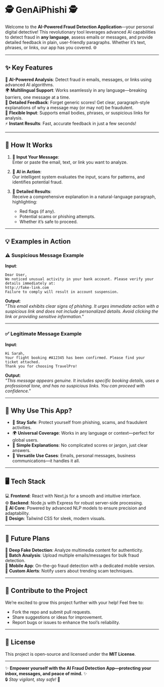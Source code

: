 # 🕵️ **GenAiPhishi** 🕵️  

Welcome to the **AI-Powered Fraud Detection Application**—your personal digital detective! This revolutionary tool leverages advanced AI capabilities to detect fraud in **any language**, assess emails or messages, and provide detailed feedback in plain, user-friendly paragraphs. Whether it’s text, phrases, or links, our app has you covered. 🌐  

---

## ✨ **Key Features**  

🧠 **AI-Powered Analysis**: Detect fraud in emails, messages, or links using advanced AI algorithms.  
🌍 **Multilingual Support**: Works seamlessly in any language—breaking barriers, one message at a time.  
📖 **Detailed Feedback**: Forget generic scores! Get clear, paragraph-style explanations of why a message may (or may not) be fraudulent.  
📜 **Flexible Input**: Supports email bodies, phrases, or suspicious links for analysis.  
⚡ **Instant Results**: Fast, accurate feedback in just a few seconds!  

---

## 🚀 **How It Works**  

1. 🌟 **Input Your Message**:  
   Enter or paste the email, text, or link you want to analyze.  

2. 🧪 **AI in Action**:  
   Our intelligent system evaluates the input, scans for patterns, and identifies potential fraud.  

3. 📜 **Detailed Results**:  
   Receive a comprehensive explanation in a natural-language paragraph, highlighting:  
   - Red flags (if any).  
   - Potential scams or phishing attempts.  
   - Whether it’s safe to proceed.  

---

## 💡 **Examples in Action**  

### ⚠️ **Suspicious Message Example**  

**Input**:  
```
Dear User,  
We noticed unusual activity in your bank account. Please verify your details immediately at:  
http://fake-link.com  
Failure to comply will result in account suspension.  
```  

**Output**:  
*"This email exhibits clear signs of phishing. It urges immediate action with a suspicious link and does not include personalized details. Avoid clicking the link or providing sensitive information."*  

---

### ✅ **Legitimate Message Example**  

**Input**:  
```
Hi Sarah,  
Your flight booking #A12345 has been confirmed. Please find your ticket attached.  
Thank you for choosing TravelPro!  
```  

**Output**:  
*"This message appears genuine. It includes specific booking details, uses a professional tone, and has no suspicious links. You can proceed with confidence."*  

---

## 🌈 **Why Use This App?**  

- 🔐 **Stay Safe**: Protect yourself from phishing, scams, and fraudulent activities.  
- 🌍 **Universal Coverage**: Works in any language or context—perfect for global users.  
- 💬 **Simple Explanations**: No complicated scores or jargon, just clear answers.  
- 💼 **Versatile Use Cases**: Emails, personal messages, business communications—it handles it all.  

---

## 🖥️ **Tech Stack**  

💻 **Frontend**: React with Next.js for a smooth and intuitive interface.  
⚙️ **Backend**: Node.js with Express for robust server-side processing.  
🧠 **AI Core**: Powered by advanced NLP models to ensure precision and adaptability.  
🎨 **Design**: Tailwind CSS for sleek, modern visuals.  

---

## 🔮 **Future Plans**  

🌟 **Deep Fake Detection**: Analyze multimedia content for authenticity.  
🌟 **Batch Analysis**: Upload multiple emails/messages for bulk fraud detection.  
🌟 **Mobile App**: On-the-go fraud detection with a dedicated mobile version.  
🌟 **Custom Alerts**: Notify users about trending scam techniques.  

---

## 🤝 **Contribute to the Project**  

We’re excited to grow this project further with your help! Feel free to:  
- Fork the repo and submit pull requests.  
- Share suggestions or ideas for improvement.  
- Report bugs or issues to enhance the tool’s reliability.  

---

## 📜 **License**  

This project is open-source and licensed under the **MIT License**.  

---

✨ **Empower yourself with the AI Fraud Detection App—protecting your inbox, messages, and peace of mind.** ✨  
🔒 *Stay vigilant, stay safe!* 🌟

